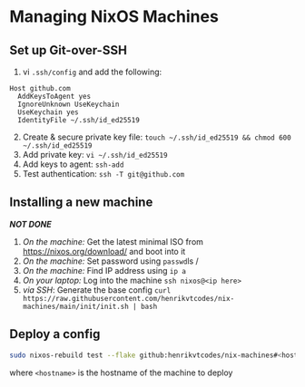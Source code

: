 # Managing NixOS Machines

## Set up Git-over-SSH

1.  vi `.ssh/config` and add the following:

```
Host github.com
  AddKeysToAgent yes
  IgnoreUnknown UseKeychain
  UseKeychain yes
  IdentityFile ~/.ssh/id_ed25519
```

2. Create & secure private key file: `touch ~/.ssh/id_ed25519 && chmod 600 ~/.ssh/id_ed25519`
3. Add private key: `vi ~/.ssh/id_ed25519`
4. Add keys to agent: `ssh-add`
5. Test authentication: `ssh -T git@github.com`

## Installing a new machine

**_NOT DONE_**

1. _On the machine:_ Get the latest minimal ISO from https://nixos.org/download/ and boot into it
2. _On the machine:_ Set password using `passwd`ls /
3. _On the machine:_ Find IP address using `ip a`
4. _On your laptop:_ Log into the machine `ssh nixos@<ip here>`
5. _via SSH_: Generate the base config `curl https://raw.githubusercontent.com/henrikvtcodes/nix-machines/main/init/init.sh | bash`

## Deploy a config

```sh
sudo nixos-rebuild test --flake github:henrikvtcodes/nix-machines#<hostname>
```

where `<hostname>` is the hostname of the machine to deploy
